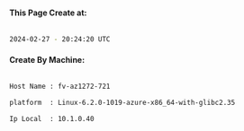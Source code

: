 
   
#### This Page Create at:

```bash

2024-02-27 - 20:24:20 UTC

```

#### Create By Machine:

```bash

Host Name : fv-az1272-721

platform  : Linux-6.2.0-1019-azure-x86_64-with-glibc2.35

Ip Local  : 10.1.0.40

```

